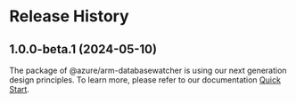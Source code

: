 # Release History
    
## 1.0.0-beta.1 (2024-05-10)

The package of @azure/arm-databasewatcher is using our next generation design principles. To learn more, please refer to our documentation [Quick Start](https://aka.ms/azsdk/js/mgmt/quickstart).
